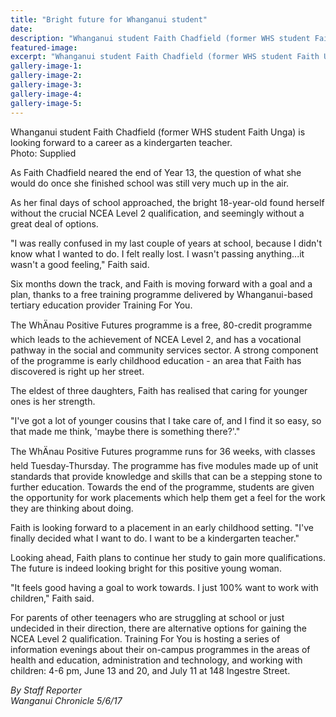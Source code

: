 ```yaml
---
title: "Bright future for Whanganui student"
date: 
description: "Whanganui student Faith Chadfield (former WHS student Faith Unga) is looking forward to a career as a kindergarten teacher..."
featured-image: 
excerpt: "Whanganui student Faith Chadfield (former WHS student Faith Unga) is looking forward to a career as a kindergarten teacher."
gallery-image-1: 
gallery-image-2: 
gallery-image-3: 
gallery-image-4: 
gallery-image-5: 
---
```


<p><span>Whanganui student Faith Chadfield (former WHS student Faith Unga) is looking forward to a career as a kindergarten teacher. <br />Photo: Supplied</span></p>
<p>As Faith Chadfield neared the end of Year 13, the question of what she would do once she finished school was still very much up in the air.</p>
<p>As her final days of school approached, the bright 18-year-old found herself without the crucial NCEA Level 2 qualification, and seemingly without a great deal of options.</p>
<p>"I was really confused in my last couple of years at school, because I didn't know what I wanted to do. I felt really lost. I wasn't passing anything...it wasn't a good feeling," Faith said.</p>
<p>Six months down the track, and Faith is moving forward with a goal and a plan, thanks to a free training programme delivered by Whanganui-based tertiary education provider Training For You.</p>
<p>The WhÄnau Positive Futures programme is a free, 80-credit programme which leads to the achievement of NCEA Level 2, and has a vocational pathway in the social and community services sector. A strong component of the programme is early childhood education - an area that Faith has discovered is right up her street.</p>
<p>The eldest of three daughters, Faith has realised that caring for younger ones is her strength.</p>
<p>"I've got a lot of younger cousins that I take care of, and I find it so easy, so that made me think, 'maybe there is something there?'."</p>
<p>The WhÄnau Positive Futures programme runs for 36 weeks, with classes held Tuesday-Thursday. The programme has five modules made up of unit standards that provide knowledge and skills that can be a stepping stone to further education. Towards the end of the programme, students are given the opportunity for work placements which help them get a feel for the work they are thinking about doing.</p>
<p>Faith is looking forward to a placement in an early childhood setting. "I've finally decided what I want to do. I want to be a kindergarten teacher."</p>
<p>Looking ahead, Faith plans to continue her study to gain more qualifications. The future is indeed looking bright for this positive young woman.</p>
<p>"It feels good having a goal to work towards. I just 100% want to work with children," Faith said.</p>
<p>For parents of other teenagers who are struggling at school or just undecided in their direction, there are alternative options for gaining the NCEA Level 2 qualification. Training For You is hosting a series of information evenings about their on-campus programmes in the areas of health and education, administration and technology, and working with children: 4-6 pm, June 13 and 20, and July 11 at 148 Ingestre Street.</p>
<p class="clear syndicator"><em>By Staff Reporter</em><br /><em>Wanganui Chronicle 5/6/17</em></p>

